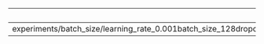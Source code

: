 |                                                                      |   accuracy |     loss |   epoch |
|:---------------------------------------------------------------------|-----------:|---------:|--------:|
| experiments/batch_size/learning_rate_0.001batch_size_128dropout_0.5/ |   0.752832 | 0.917219 |      37 |